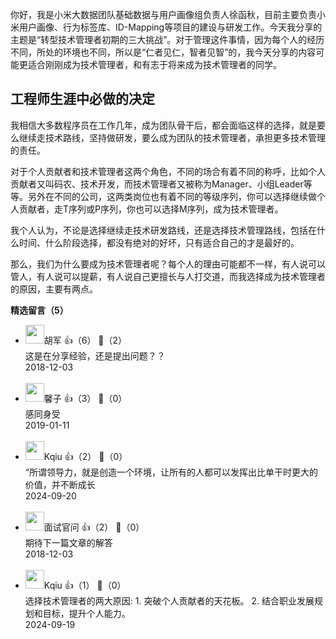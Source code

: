 你好，我是小米大数据团队基础数据与用户画像组负责人徐函秋，目前主要负责小米用户画像、行为标签库、ID-Mapping等项目的建设与研发工作。今天我分享的主题是“转型技术管理者初期的三大挑战”。对于管理这件事情，因为每个人的经历不同，所处的环境也不同，所以是“仁者见仁，智者见智”的，我今天分享的内容可能更适合刚刚成为技术管理者，和有志于将来成为技术管理者的同学。

## 工程师生涯中必做的决定

我相信大多数程序员在工作几年，成为团队骨干后，都会面临这样的选择，就是要么继续走技术路线，坚持做研发，要么成为团队的技术管理者，承担更多技术管理的责任。

对于个人贡献者和技术管理者这两个角色，不同的场合有着不同的称呼，比如个人贡献者又叫码农、技术开发，而技术管理者又被称为Manager、小组Leader等等。另外在不同的公司，这两类岗位也有着不同的等级序列，你可以选择继续做个人贡献者，走T序列或P序列，你也可以选择M序列，成为技术管理者。

我个人认为，不论是选择继续走技术研发路线，还是选择技术管理路线，包括在什么时间、什么阶段选择，都没有绝对的好坏，只有适合自己的才是最好的。

那么，我们为什么要成为技术管理者呢？每个人的理由可能都不一样，有人说可以管人，有人说可以提薪，有人说自己更擅长与人打交道，而我选择成为技术管理者的原因，主要有两点。
<div><strong>精选留言（5）</strong></div><ul>
<li><img src="https://static001.geekbang.org/account/avatar/00/13/55/17/4d95edf6.jpg" width="30px"><span>胡军</span> 👍（6） 💬（2）<div>这是在分享经验，还是提出问题？？</div>2018-12-03</li><br/><li><img src="https://static001.geekbang.org/account/avatar/00/14/55/5e/e497e983.jpg" width="30px"><span>馨子</span> 👍（3） 💬（0）<div>感同身受</div>2019-01-11</li><br/><li><img src="https://static001.geekbang.org/account/avatar/00/18/45/9a/1c9b3fa9.jpg" width="30px"><span>Kqiu</span> 👍（2） 💬（0）<div>“所谓领导力，就是创造一个环境，让所有的人都可以发挥出比单干时更大的价值，并不断成长</div>2024-09-20</li><br/><li><img src="https://static001.geekbang.org/account/avatar/00/0f/66/df/501ba989.jpg" width="30px"><span>面试官问</span> 👍（2） 💬（0）<div>期待下一篇文章的解答</div>2018-12-03</li><br/><li><img src="https://static001.geekbang.org/account/avatar/00/18/45/9a/1c9b3fa9.jpg" width="30px"><span>Kqiu</span> 👍（1） 💬（0）<div>选择技术管理者的两大原因:
1. 突破个人贡献者的天花板。
2. 结合职业发展规划和目标，提升个人能力。</div>2024-09-19</li><br/>
</ul>